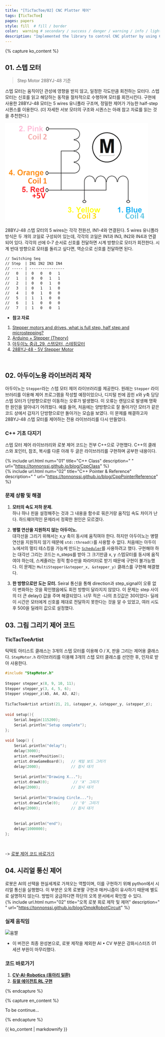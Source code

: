 ```yaml
---
title: "[TicTacToe/02] CNC Plotter 제어"
tags: [TicTacToe]
pages: papers
style: fill  # fill / border 
color:  warning # secondary / success / danger / warning / info / light / dark
description: "Implemented the library to control CNC plotter by using C++. <br>-<br> C++을 이용해 CNC Plotter을 제어하는 라이브러리를 구현했다."
---
```


<!-- 한국어 콘텐츠 -->
{% capture ko_content %}

## 01. 스텝 모터

> Step Motor 28BYJ-48 기준  

스텝 모터는 움직이던 관성에 영향을 받지 않고, 일정한 각도만큼 회전하는 모터다. 스텝 모터는 신호를 읽고 해당하는 동작을 절차적으로 수행하며 모터를 회전시킨다. 구현에 사용한 28BYJ-48 모터는 5 wires 유니폴라 구조며, 정밀한 제어가 가능한 half-step 시퀀스를 이용한다. (더 자세한 서보 모터의 구조와 시퀀스는 아래 참고 자료를 읽는 것을 추천한다.) 

![alt text](..\assets\images\TicTacToe\Robot\image.png)  

28BYJ-48 스텝 모터의 5 wires는 각각 전원선, IN1-4와 연결된다. 5 wires 유니폴라 방식은 두 개의 코일로 구성되어 있는데, 각각의 코일은 IN1과 IN3, IN2와 IN4과 연결되어 있다. 각각의 선에 0-7 순서로 신호를 전달하면 시계 방향으로 모터가 회전한다. 시계 반대 방향으로 모터를 돌리고 싶다면, 역순으로 신호를 전달하면 된다. 

```
// Switching Seq 
// Step  | IN1 IN2 IN3 IN4
// ----- | ----------------
//   0   |  0   0   0   1
//   1   |  0   0   1   1
//   2   |  0   0   1   0
//   3   |  0   1   1   0
//   4   |  0   1   0   0
//   5   |  1   1   0   0
//   6   |  1   0   0   0
//   7   |  1   0   0   1
```

- **참고 자료** 
1. [Stepper motors and drives, what is full step, half step and microstepping?](https://www.rs-online.com/designspark/stepper-motors-and-drives-what-is-full-step-half-step-and-microstepping)  
2. [Arduino + Stepper (Theory)](https://coeleveld.com/arduino-stepper/)   
3. [아두이노 중급_29. 스텝모터, 스테핑모터](https://m.blog.naver.com/PostView.naver?blogId=darknisia&logNo=221652111026&proxyReferer=https:%2F%2Fwww.google.com%2F&trackingCode=external)  
4. [28BYJ-48 - 5V Stepper Motor](https://components101.com/motors/28byj-48-stepper-motor)

<br>

## 02. 아두이노용 라이브러리 제작

아두이노는 `Stepper`라는 스텝 모터 제어 라이브러리를 제공한다. 원래는 `Stepper` 라이브러리를 이용해 제어 프로그램을 작성할 예정이었으나, 디지털 핀에 꼽힌 x와 y축 담당 스텝 모터가 단방향으로만 이동하는 오류가 발생했다. 이 오류는 랜덤으로 발생해 명확한 원인을 알아내기 어려웠다. 예를 들어, 처음에는 양방향으로 잘 돌아가던 모터가 같은 코드 상에서 갑자기 단방향으로만 돌아가는 모습을 보였다. 이 문제를 해결하고자 28BYJ-48 스텝 모터를 제어하는 전용 라이브러리를 다시 만들었다.  

### C++ 기초 다지기 

스텝 모터 제어 라이브러리와 로봇 제어 코드는 전부 C++으로 구현했다. C++의 클래스와 포인터, 참조, 복사를 다룬 아래 두 글은 라이브러리를 구현하며 공부한 내용이다. 

{% include url.html num="01" title="C++ Class" description=" " url="https://tonnonssi.github.io/blog/CppClass" %}   
{% include url.html num="02" title="C++ Pointer & Reference" description=" " url="https://tonnonssi.github.io/blog/CppPointerReference" %}  



### 문제 상황 및 해결  

1. **모터의 속도 저하 문제.**   
  하나 하나 핀을 설정해주는 것과 그 내용을 함수로 묶은거랑 움직임 속도 차이가 난다. 하드웨어적인 문제라서 정확한 원인은 모르겠다.  


2. **병렬 연산을 지원하지 않는 아두이노.**   
  대각선을 그리기 위해서는 x,y 축이 동시에 움직여야 한다. 하지만 아두이노는 병렬 연산을 지원하지 않기 때문에 `std::thread()`를 사용할 수 없다. 처음에는 아두이노에서의 멀티 테스킹을 가능케 만드는 [`Scheduler`](https://github.com/mikaelpatel/Arduino-Scheduler)를 사용하려고 했다. 구현해야 하는 대각선 그리는 코드는 n_steps를 받아 그 크기만큼 x, y 스텝모터를 동시에 움직여야 하는데, 스케줄러는 정적 함수만을 파라미터로 받기 때문에 구현이 불가능했다. 이 문제는 `MultiStepper(&stepper_x, &stepper_y)` 클래스를 구현해 해결했다.  

3. **한 방향으로만 도는 모터.** 
  Seiral 통신을 통해 direction과 step_signal이 오류 없이 변화하는 것을 확인했음에도 회전 방향이 달라지지 않았다. 이 문제는 step 사이의 더 큰 delay() 값을 주며 해결되었다. 너무 적은 -나의 초깃값은 30이었다- 딜레이 시간은 모터에게 신호를 제대로 전달하지 못한다는 것을 알 수 있었고, 여러 시도 후 500을 딜레이 값으로 설정했다. 

## 03. 그림 그리기 제어 코드 
### TicTacToeArtist 
틱택토 아티스트 클래스는 3개의 스텝 모터를 이용해 O / X, 판을 그리는 제어용 클래스다. `StepMotor.h` 라이브러리를 이용해 3개의 스텝 모터 클래스를 선언한 후, 인자로 받아 사용한다. 

```cpp
#include "StepMotor.h"

Stepper stepper_x(8, 9, 10, 11);
Stepper stepper_y(3, 4, 5, 6);
Stepper stepper_z(A5, A4, A3, A2);

TicTacToeArtist artist(21, 21, &stepper_x, &stepper_y, &stepper_z);

void setup(){
    Serial.begin(115200);
    Serial.println("Setup complete");
};

void loop() {
    Serial.println("delay");
    delay(3000);
    artist.resetPosition();
    artist.drawGameBoard();   // 게임 보드 그리기
    delay(2000);              // 잠시 대기

    Serial.println("Drawing X...");
    artist.drawX(0);           // 'X' 그리기
    delay(2000);              // 잠시 대기
    
    Serial.println("Drawing Circle...");
    artist.drawCircle(0);      // 'O' 그리기
    delay(2000);              // 잠시 대기


    Serial.println("end");
    delay(1000000);
};
```
<br> 

-> [로봇 제어 코드 바로가기](https://github.com/Tonnonssi/TicTacToeArtist/tree/5dfdc4c61e742037216b356ab2e49052417dac10/Robotics/controlCNC)  

## 04. 시리얼 통신 제어 
로봇은 AI의 선택을 현실세계로 가져오는 역할이며, 이를 구현하기 위해 python에서 시리얼 통신을 실행했다. 이 부분은 오목 로봇팔 구현과 매커니즘이 유사하기 때문에 별도로 설명하지 않는다. 방법이 궁금하다면 하단의 오목 문서에서 확인할 수 있다.  
{% include url.html num="02" title="오목 로봇 회로 제작 및 제어" description=" " url="https://tonnonssi.github.io/blog/OmokRobotCircuit" %}  

### 실제 움직임 
![움짤](../assets/images/TicTacToe/Robot/realWorld.gif)  
- 이 버전은 최종 완성본으로, 로봇 제작을 제외한 AI • CV 부분은 강화시스터즈 01 세션 부원이 마무리했다.  

### 코드 바로가기 

1. [**CV-AI-Robotics (동아리 일환)**](https://github.com/Tonnonssi/TicTacToeArtist)  
2. [**듀얼 에이전트 RL 구현**](https://github.com/Tonnonssi/tic_tac_toe)

{% endcapture %}

<!-- 영어 콘텐츠 -->
{% capture en_content %}

To be continue...

{% endcapture %}

<div id="content-ko" class="lang-content" data-lang="ko">
  {{ ko_content | markdownify }}
</div>

<div id="content-en" class="lang-content" data-lang="en" style="display: none;">
  {{ en_content | markdownify }}
</div>